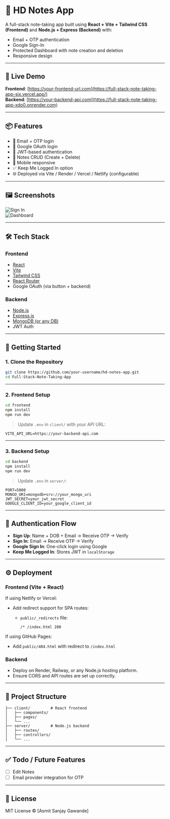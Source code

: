 
# 📝 HD Notes App

A full-stack note-taking app built using **React + Vite + Tailwind CSS (Frontend)** and **Node.js + Express (Backend)** with:

- Email + OTP authentication  
- Google Sign-In  
- Protected Dashboard with note creation and deletion  
- Responsive design  

---

## 🔗 Live Demo

**Frontend**: [https://your-frontend-url.com](https://full-stack-note-taking-app-six.vercel.app/)  
**Backend**: [https://your-backend-api.com](https://full-stack-note-taking-app-xdo0.onrender.com)

---

## 📦 Features

- 🔐 Email + OTP login
- 🔐 Google OAuth login
- 🔄 JWT-based authentication
- 💾 Notes CRUD (Create + Delete)
- 📱 Mobile responsive
- ✅ Keep Me Logged In option
- 🌐 Deployed via Vite / Render / Vercel / Netlify (configurable)

---

## 🖼️ Screenshots

![Sign In](./screenshots/signin.png)  
![Dashboard](./screenshots/dashboard.png)

---

## 🛠️ Tech Stack

### Frontend
- [React](https://reactjs.org/)
- [Vite](https://vitejs.dev/)
- [Tailwind CSS](https://tailwindcss.com/)
- [React Router](https://reactrouter.com/)
- Google OAuth (via button + backend)

### Backend
- [Node.js](https://nodejs.org/)
- [Express.js](https://expressjs.com/)
- [MongoDB (or any DB)](https://www.mongodb.com/)
- JWT Auth

---

## 🚀 Getting Started

### 1. Clone the Repository

```bash
git clone https://github.com/your-username/hd-notes-app.git
cd Full-Stack-Note-Taking-App
```

---

### 2. Frontend Setup

```bash
cd frontend
npm install
npm run dev
```

> Update `.env` in `client/` with your API URL:

```
VITE_API_URL=https://your-backend-api.com
```

---

### 3. Backend Setup

```bash
cd backend
npm install
npm run dev
```

> Update `.env` in `server/`:

```
PORT=5000
MONGO_URI=mongodb+srv://your_mongo_uri
JWT_SECRET=your_jwt_secret
GOOGLE_CLIENT_ID=your_google_client_id
```

---

## 🔐 Authentication Flow

- **Sign Up**: Name + DOB + Email → Receive OTP → Verify
- **Sign In**: Email → Receive OTP → Verify
- **Google Sign In**: One-click login using Google
- **Keep Me Logged In**: Stores JWT in `localStorage`

---

## ⚙️ Deployment

### Frontend (Vite + React)

If using Netlify or Vercel:
- Add redirect support for SPA routes:
  - `public/_redirects` file:

    ```
    /* /index.html 200
    ```

If using GitHub Pages:
- Add `public/404.html` with redirect to `/index.html`

### Backend

- Deploy on Render, Railway, or any Node.js hosting platform.
- Ensure CORS and API routes are set up correctly.

---

## 📁 Project Structure

```
├── client/         # React frontend
│   ├── components/
│   ├── pages/
│   └── ...
├── server/         # Node.js backend
│   ├── routes/
│   ├── controllers/
│   └── ...
```

---

## ✅ Todo / Future Features

- [ ] Edit Notes
- [ ] Email provider integration for OTP

---

## 📄 License

MIT License © [Asmit Sanjay Gawande]
